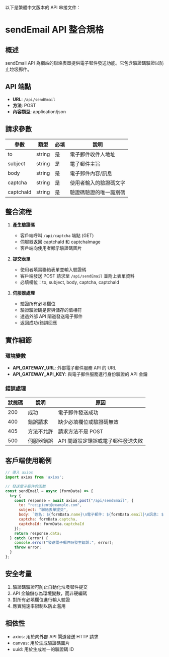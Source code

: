 以下是繁體中文版本的 API 串接文件：

# sendEmail API 整合規格

## 概述
sendEmail API 為網站的聯絡表單提供電子郵件發送功能。它包含驗證碼驗證以防止垃圾郵件。

## API 端點
- **URL**: `/api/sendEmail`
- **方法**: POST
- **內容類型**: application/json

## 請求參數

| 參數      | 類型   | 必填 | 說明                         |
|-----------|--------|------|------------------------------|
| to        | string | 是   | 電子郵件收件人地址           |
| subject   | string | 是   | 電子郵件主旨                 |
| body      | string | 是   | 電子郵件內容/訊息            |
| captcha   | string | 是   | 使用者輸入的驗證碼文字       |
| captchaId | string | 是   | 驗證碼驗證的唯一識別碼       |

## 整合流程

1. **產生驗證碼**
   - 客戶端呼叫 `/api/captcha` 端點 (GET)
   - 伺服器返回 captchaId 和 captchaImage
   - 客戶端向使用者顯示驗證碼圖片

2. **提交表單**
   - 使用者填寫聯絡表單並輸入驗證碼
   - 客戶端發送 POST 請求至 `/api/sendEmail` 並附上表單資料
   - 必填欄位：to, subject, body, captcha, captchaId

3. **伺服器處理**
   - 驗證所有必填欄位
   - 驗證驗證碼是否與儲存的值相符
   - 透過外部 API 閘道發送電子郵件
   - 返回成功/錯誤回應

## 實作細節

### 環境變數
- **API_GATEWAY_URL**: 外部電子郵件服務 API 的 URL
- **API_GATEWAY_API_KEY**: 與電子郵件服務進行身份驗證的 API 金鑰

### 錯誤處理

| 狀態碼 | 說明                | 原因                                 |
|--------|---------------------|--------------------------------------|
| 200    | 成功                | 電子郵件發送成功                     |
| 400    | 錯誤請求            | 缺少必填欄位或驗證碼無效             |
| 405    | 方法不允許          | 請求方法不是 POST                    |
| 500    | 伺服器錯誤          | API 閘道設定錯誤或電子郵件發送失敗   |

## 客戶端使用範例

```javascript
// 導入 axios
import axios from 'axios';

// 發送電子郵件的函數
const sendEmail = async (formData) => {
  try {
    const response = await axios.post("/api/sendEmail", {
      to: "recipient@example.com",
      subject: "聯絡表單提交",
      body: `姓名: ${formData.name}\n電子郵件: ${formData.email}\n訊息: ${formData.message}`,
      captcha: formData.captcha,
      captchaId: formData.captchaId
    });
    return response.data;
  } catch (error) {
    console.error("發送電子郵件時發生錯誤:", error);
    throw error;
  }
};
```

## 安全考量

1. 驗證碼驗證可防止自動化垃圾郵件提交
2. API 金鑰儲存為環境變數，而非硬編碼
3. 對所有必填欄位進行輸入驗證
4. 應實施速率限制以防止濫用

## 相依性

- axios: 用於向外部 API 閘道發送 HTTP 請求
- canvas: 用於生成驗證碼圖片
- uuid: 用於生成唯一的驗證碼 ID